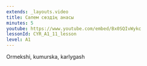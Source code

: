 ```yaml
---
extends: _layouts.video
title: Сәлем сөздің анасы
minutes: 5
youtube: https://www.youtube.com/embed/Bx0SQIvWykc
lessonId: CYR_A1_11_lesson
level: A1
---
```

Ormekshi, kumurska, karlygash